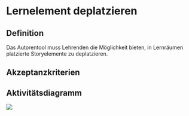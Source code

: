 # Lernelement deplatzieren



## Definition

Das Autorentool muss Lehrenden die Möglichkeit bieten, in Lernräumen platzierte Storyelemente zu deplatzieren. 


## Akzeptanzkriterien 


## Aktivitätsdiagramm
![](imageASN0020_0021_0022.png)